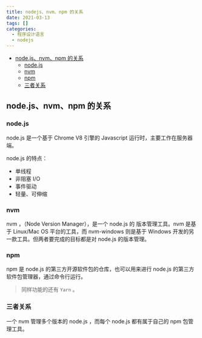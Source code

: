 ```yaml
---
title: nodejs、nvm、npm 的关系
date: 2021-03-13
tags: []
categories:
  - 程序设计语言
  - nodejs
---
```


- [node.js、nvm、npm 的关系](#nodejsnvmnpm-的关系)
  - [node.js](#nodejs)
  - [nvm](#nvm)
  - [npm](#npm)
  - [三者关系](#三者关系)

## node.js、nvm、npm 的关系

### node.js

node.js 是一个基于 Chrome V8 引擎的 Javascript 运行时，主要工作在服务器端。

node.js 的特点：

- 单线程
- 非阻塞 I/O
- 事件驱动
- 轻量、可伸缩

### nvm

nvm ，（Node Version Manager），是一个 node.js 的 版本管理工具。nvm 是基于 Linux/Mac OS 平台的工具，而 nvm-windows 则是基于 Windows 开发的另一款工具。但两者要完成的目标都是对 node.js 的版本管理。

### npm

npm 是 node.js 的第三方开源软件包的仓库，也可以用来进行 node.js 的第三方软件包管理器，通过命令行运行。

> 同样功能的还有 `Yarn` 。

### 三者关系

一个 nvm 管理多个版本的 node.js ，而每个 node.js 都有属于自己的 npm 包管理工具。
